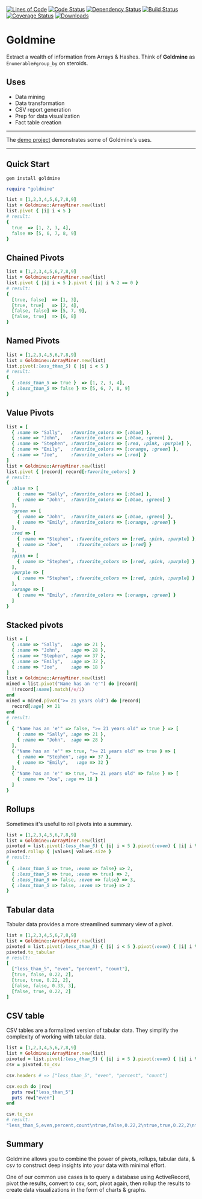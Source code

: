 [![Lines of Code](http://img.shields.io/badge/lines_of_code-89-brightgreen.svg?style=flat)](http://blog.codinghorror.com/the-best-code-is-no-code-at-all/)
[![Code Status](http://img.shields.io/codeclimate/github/hopsoft/goldmine.svg?style=flat)](https://codeclimate.com/github/hopsoft/goldmine)
[![Dependency Status](http://img.shields.io/gemnasium/hopsoft/goldmine.svg?style=flat)](https://gemnasium.com/hopsoft/goldmine)
[![Build Status](http://img.shields.io/travis/hopsoft/goldmine.svg?style=flat)](https://travis-ci.org/hopsoft/goldmine)
[![Coverage Status](https://img.shields.io/coveralls/hopsoft/goldmine.svg?style=flat)](https://coveralls.io/r/hopsoft/goldmine?branch=master)
[![Downloads](http://img.shields.io/gem/dt/goldmine.svg?style=flat)](http://rubygems.org/gems/goldmine)

# Goldmine

Extract a wealth of information from Arrays & Hashes.
Think of __Goldmine__ as `Enumerable#group_by` on steroids.

## Uses

- Data mining
- Data transformation
- CSV report generation
- Prep for data visualization
- Fact table creation

---

The [demo project](http://hopsoft.github.io/goldmine/) demonstrates some of Goldmine's uses.

---

## Quick Start

```
gem install goldmine
```

```ruby
require "goldmine"

list = [1,2,3,4,5,6,7,8,9]
list = Goldmine::ArrayMiner.new(list)
list.pivot { |i| i < 5 }
# result:
{
  true  => [1, 2, 3, 4],
  false => [5, 6, 7, 8, 9]
}
```

## Chained Pivots

```ruby
list = [1,2,3,4,5,6,7,8,9]
list = Goldmine::ArrayMiner.new(list)
list.pivot { |i| i < 5 }.pivot { |i| i % 2 == 0 }
# result:
{
  [true, false]  => [1, 3],
  [true, true]   => [2, 4],
  [false, false] => [5, 7, 9],
  [false, true]  => [6, 8]
}
```

## Named Pivots

```ruby
list = [1,2,3,4,5,6,7,8,9]
list = Goldmine::ArrayMiner.new(list)
list.pivot(:less_than_5) { |i| i < 5 }
# result:
{
  { :less_than_5 => true }  => [1, 2, 3, 4],
  { :less_than_5 => false } => [5, 6, 7, 8, 9]
}
```

## Value Pivots

```ruby
list = [
  { :name => "Sally",   :favorite_colors => [:blue] },
  { :name => "John",    :favorite_colors => [:blue, :green] },
  { :name => "Stephen", :favorite_colors => [:red, :pink, :purple] },
  { :name => "Emily",   :favorite_colors => [:orange, :green] },
  { :name => "Joe",     :favorite_colors => [:red] }
]
list = Goldmine::ArrayMiner.new(list)
list.pivot { |record| record[:favorite_colors] }
# result:
{
  :blue => [
    { :name => "Sally", :favorite_colors => [:blue] },
    { :name => "John",  :favorite_colors => [:blue, :green] }
  ],
  :green => [
    { :name => "John",  :favorite_colors => [:blue, :green] },
    { :name => "Emily", :favorite_colors => [:orange, :green] }
  ],
  :red => [
    { :name => "Stephen", :favorite_colors => [:red, :pink, :purple] },
    { :name => "Joe",     :favorite_colors => [:red] }
  ],
  :pink => [
    { :name => "Stephen", :favorite_colors => [:red, :pink, :purple] }
  ],
  :purple => [
    { :name => "Stephen", :favorite_colors => [:red, :pink, :purple] }
  ],
  :orange => [
    { :name => "Emily", :favorite_colors => [:orange, :green] }
  ]
}
```

## Stacked pivots

```ruby
list = [
  { :name => "Sally",   :age => 21 },
  { :name => "John",    :age => 28 },
  { :name => "Stephen", :age => 37 },
  { :name => "Emily",   :age => 32 },
  { :name => "Joe",     :age => 18 }
]
list = Goldmine::ArrayMiner.new(list)
mined = list.pivot("Name has an 'e'") do |record|
  !!record[:name].match(/e/i)
end
mined = mined.pivot(">= 21 years old") do |record|
  record[:age] >= 21
end
# result:
{
  { "Name has an 'e'" => false, ">= 21 years old" => true } => [
    { :name => "Sally", :age => 21 },
    { :name => "John",  :age => 28 }
  ],
  { "Name has an 'e'" => true, ">= 21 years old" => true } => [
    { :name => "Stephen", :age => 37 },
    { :name => "Emily",   :age => 32 }
  ],
  { "Name has an 'e'" => true, ">= 21 years old" => false } => [
    { :name => "Joe", :age => 18 }
  ]
}
```

## Rollups

Sometimes it's useful to roll pivots into a summary.

```ruby
list = [1,2,3,4,5,6,7,8,9]
list = Goldmine::ArrayMiner.new(list)
pivoted = list.pivot(:less_than_5) { |i| i < 5 }.pivot(:even) { |i| i % 2 == 0 }
pivoted.rollup { |values| values.size }
# result:
{
  { :less_than_5 => true, :even => false} => 2,
  { :less_than_5 => true, :even => true} => 2,
  { :less_than_5 => false, :even => false} => 3,
  { :less_than_5 => false, :even => true} => 2
}
```

## Tabular data

Tabular data provides a more streamlined summary view of a pivot.

```ruby
list = [1,2,3,4,5,6,7,8,9]
list = Goldmine::ArrayMiner.new(list)
pivoted = list.pivot(:less_than_5) { |i| i < 5 }.pivot(:even) { |i| i % 2 == 0 }
pivoted.to_tabular
# result:
[
  ["less_than_5", "even", "percent", "count"],
  [true, false, 0.22, 2],
  [true, true, 0.22, 2],
  [false, false, 0.33, 3],
  [false, true, 0.22, 2]
]
```

## CSV table

CSV tables are a formalized version of tabular data.
They simplify the complexity of working with tabular data.

```ruby
list = [1,2,3,4,5,6,7,8,9]
list = Goldmine::ArrayMiner.new(list)
pivoted = list.pivot(:less_than_5) { |i| i < 5 }.pivot(:even) { |i| i % 2 == 0 }
csv = pivoted.to_csv

csv.headers # => ["less_than_5", "even", "percent", "count"]

csv.each do |row|
  puts row["less_than_5"]
  puts row["even"]
end

csv.to_csv
# result:
"less_than_5,even,percent,count\ntrue,false,0.22,2\ntrue,true,0.22,2\nfalse,false,0.33,3\nfalse,true,0.22,2\n"
```

## Summary

Goldmine allows you to combine the power of pivots, rollups, tabular data,
& csv to construct deep insights into your data with minimal effort.

One of our common use cases is to query a database using ActiveRecord,
pivot the results, convert to csv, sort, pivot again,
then rollup the results to create data visualizations in the form of charts & graphs.

